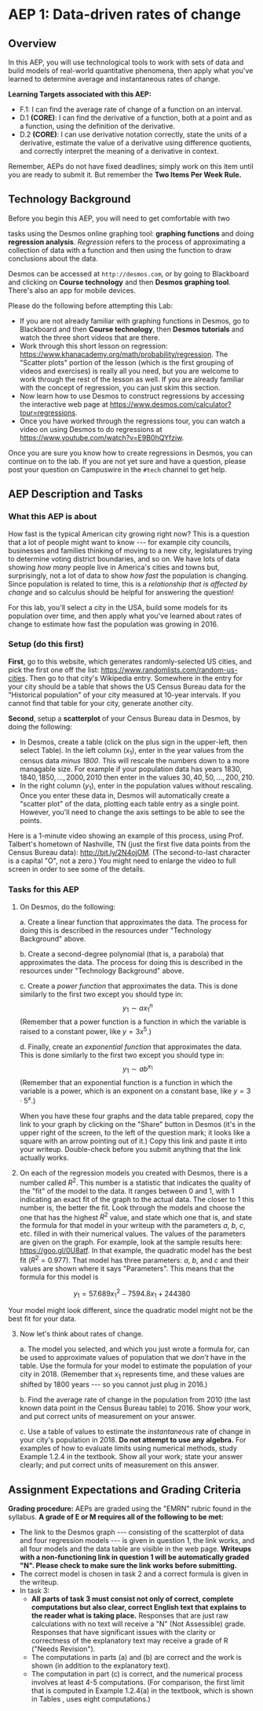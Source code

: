 # AEP 1: Data-driven rates of change 

## Overview 

In this AEP, you will use technological tools to work with sets of data and build models of real-world quantitative phenomena, then apply what you've learned to determine average and instantaneous rates of change.

**Learning Targets associated with this AEP:**

+ F.1: I can find the average rate of change of a function on an interval.
+ D.1 **(CORE)**: I can find the derivative of a function, both at a point and as a function, using the definition of the derivative.
+ D.2 **(CORE)**: I can use derivative notation correctly, state the units of a derivative, estimate the value of a derivative using difference quotients, and correctly interpret the meaning of a derivative in context.

Remember, AEPs do not have fixed deadlines; simply work on this item until you are ready to submit it. But remember the **Two Items Per Week Rule.** 

## Technology Background

Before you begin this AEP, you will need to get comfortable with two

tasks using the Desmos online graphing tool: **graphing functions** and doing **regression analysis**. *Regression* refers to the process of approximating a collection of data with a function and then using the function to draw conclusions about the data.

Desmos can be accessed at `http://desmos.com`, or by going to Blackboard and clicking on **Course technology** and then **Desmos graphing tool**. There's also an app for mobile devices.

Please do the following before attempting this Lab:

  

- If you are not already familiar with graphing functions in Desmos, go to Blackboard and then **Course technology**, then **Desmos tutorials** and watch the three short videos that are there.
- Work through this short lesson on regression:
<https://www.khanacademy.org/math/probability/regression>. The "Scatter plots" portion of the lesson (which is the first grouping of videos and exercises) is really all you need, but you are welcome to work through the rest of the lesson as well. If you are already familiar with the concept of regression, you can just skim this section.
- Now learn how to use Desmos to construct regressions by accessing the interactive web page at <https://www.desmos.com/calculator?tour=regressions>.
- Once you have worked through the regressions tour, you can watch a video on using Desmos to do regressions at
 <https://www.youtube.com/watch?v=E9B0hQYfziw>.

Once you are sure you know how to create regressions in Desmos, you can continue on to the lab. If you are not yet sure and have a question, please post your question on Campuswire in the `#tech` channel to get help.

## AEP Description and Tasks 

### What this AEP is about
How fast is the typical American city growing right now? This is a question that a lot of people might want to know --- for example city councils, businesses and families thinking of moving to a new city, legislatures trying to determine voting district boundaries, and so on. We have lots of data showing *how many* people live in America's cities and towns but, surprisingly, not a lot of data to show *how fast* the population is changing. Since population is related to time, this is a *relationship that is affected by change* and so calculus should be helpful for answering the question!

 
For this lab, you'll select a city in the USA, build some models for its population over time, and then apply what you've learned about rates of change to estimate how fast the population was growing in 2016.

### Setup (do this first) 


**First**, go to this website, which generates randomly-selected US cities, and pick the first one off the list: <https://www.randomlists.com/random-us-cities>. Then go to that city's Wikipedia entry. Somewhere in the entry for your city should be a table that shows the US Census Bureau data for the "Historical population" of your city measured at 10-year intervals. If you cannot find that table for your city, generate another city.

**Second**, setup a **scatterplot** of your Census Bureau data in Desmos, by doing the following:

- In Desmos, create a table (click on the plus sign in the upper-left, then select Table). In the left column ($x_1$), enter in the year values from the census data *minus 1800*. This will rescale the numbers down to a more managable size. For example if your population data has years $1830, 1840, 1850, \dots, 2000, 2010$ then enter in the values $30, 40, 50, \dots, 200, 210$.
- In the right column ($y_1$), enter in the population values without rescaling. Once you enter these data in, Desmos will automatically create a "scatter plot" of the data, plotting each table entry as a single point. However, you'll need to change the axis settings to be able to see the points.

Here is a 1-minute video showing an example of this process, using Prof. Talbert's hometown of Nashville, TN (just the first five data points from the Census Bureau data): <http://bit.ly/2N4ojOM>. (The second-to-last character is a capital "O", not a zero.) You might need to enlarge the video to full screen in order to see some of the details.

### Tasks for this AEP

1. On Desmos, do the following:

	a. Create a linear function that approximates the data. The process for doing this is described in the resources under "Technology Background" above.

	b. Create a second-degree polynomial (that is, a parabola) that approximates the data. The process for doing this is described in the resources under "Technology Background" above.

	c. Create a *power function* that approximates the data. This is done similarly to the first two except you should type in:
$$y_1 \sim a x_1^n$$ 
(Remember that a power function is a function in which the variable is raised to a constant power, like $y = 3 x^5$.)

	d. Finally, create an *exponential function* that approximates the data. This is done similarly to the first two except you should type in: $$y_1 \sim a b^{x_1}$$ (Remember that an exponential function is a function in which the variable is a power, which is an exponent on a constant base, like $y = 3 \cdot 5^x$.)

	When you have these four graphs and the data table prepared, copy the link to your graph by clicking on the "Share" button in Desmos (it's in the upper right of the screen, to the left of the question mark; it looks like a square with an arrow pointing out of it.) Copy this link and paste it into your writeup. Double-check before you submit anything that the link actually works.

  

2. On each of the regression models you created with Desmos, there is a number called $R^2$. This number is a statistic that indicates the quality of the "fit" of the model to the data. It ranges between 0 and 1, with 1 indicating an exact fit of the graph to the actual data. The closer to $1$ this number is, the better the fit. Look through the models and choose the one that has the highest $R^2$ value, and state which one that is, and state the formula for that model in your writeup with the parameters $a$, $b$, $c$, etc. filled in with their numerical values. The values of the parameters are given on the graph. For example, look at the sample results here: <https://goo.gl/0U8atf>. In that example, the quadratic model has the best fit ($R^2 = 0.977$). That model has three parameters: $a$, $b$, and $c$ and their values are shown where it says "Parameters". This means that the formula for this model is

$$y_1 = 57.689x_1^2 - 7594.8x_1 + 244380$$ 

Your model might look different, since the quadratic model might not be the best fit for your data.

  

3. Now let's think about rates of change.

	a. The model you selected, and which you just wrote a formula for, can be used to approximate values of population that we *don't* have in the table. Use the formula for your model to estimate the population of your city in 2018. (Remember that $x_1$ represents time, and these values are shifted by 1800 years --- so you cannot just plug in 2016.)

	b. Find the average rate of change in the population from 2010 (the last known data point in the Census Bureau table) to 2016. Show your work, and put correct units of measurement on your answer.
	
	c. Use a table of values to estimate the *instantaneous* rate of change in your city's population in 2018. **Do not attempt to use any algebra.** For examples of how to evaluate limits using numerical methods, study Example 1.2.4 in the textbook. Show all your work; state your answer clearly; and put correct units of measurement on this answer.


## Assignment Expectations and Grading Criteria 

**Grading procedure:** AEPs are graded using the "EMRN" rubric found in the syllabus. **A grade of E or M requires all of the following to be met:**

  

- The link to the Desmos graph --- consisting of the scatterplot of data and four regression models --- is given in question 1, the link works, and all four models and the data table are visible in the web page. **Writeups with a non-functioning link in question 1 will be automatically graded "N". Please check to make sure the link works before submitting.**
- The correct model is chosen in task 2 and a correct formula is given in the writeup.
- In task 3:
	- **All parts of task 3 must consist not only of correct, complete computations but also clear, correct English text that explains to the reader what is taking place.** Responses that are just raw calculations with no text will receive a "N" (Not Assessible) grade. Responses that have significant issues with the clarity or correctness of the explanatory text may receive a grade of R ("Needs Revision").
	- The computations in parts (a) and (b) are correct and the work is shown (in addition to the explanatory text).
	- The computation in part (c) is correct, and the numerical process involves at least 4-5 computations. (For comparison, the first limit that is computed in Example 1.2.4(a) in the textbook, which is shown in Tables , uses eight computations.)
<!--stackedit_data:
eyJoaXN0b3J5IjpbMTgwMjc1MjYxOF19
-->